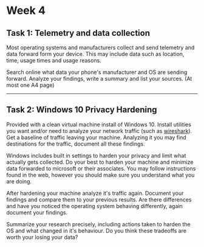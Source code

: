 # **Week 4** 

## **Task 1:** Telemetry and data collection

Most operating systems and manufacturers collect and send telemetry and data forward form your device. This may include data such as location, time, usage times and usage reasons. 

Search online what data your phone's manufacturer and OS are sending forward. Analyze your findings, write a summary and list your sources. (At most one A4 page)

---

## **Task 2:** Windows 10 Privacy Hardening

Provided with a clean virtual machine install of Windows 10. Install utilities you want and/or need to analyze your network traffic (such as [wireshark](https://www.wireshark.org/)). Get a baseline of traffic leaving your machine. Analyzing it you may find destinations for the traffic, document all these findings.

Windows includes built in settings to harden your privacy and limit what actually gets collected. Do your best to harden your machine and minimize data forwarded to microsoft or their associates. You may follow instructions found in the web, however you should make sure you understand what you are doing.

After hardening your machine analyze it's traffic again. Document your findings and compare them to your previous results. Are there differences and have you noticed the operating system behaving differently, again document your findings.

Summarize your research precisely, including actions taken to harden the OS and what changed in it's behaviour. Do you think these tradeoffs are worth your losing your data?
